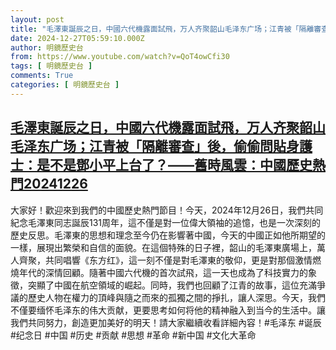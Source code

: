 ```yaml
---
layout: post
title: "毛澤東誕辰之日，中國六代機露面試飛，万人齐聚韶山毛泽东广场；江青被「隔離審查」後，偷偷問貼身護士：是不是鄧小平上台了？——舊時風雲：中國歷史熱門20241226"
date: 2024-12-27T05:59:10.000Z
author: 明鏡歷史台
from: https://www.youtube.com/watch?v=QoT4owCfi30
tags: [ 明鏡歷史台 ]
comments: True
categories: [ 明鏡歷史台 ]
---
```

<!--1735279150000-->
[毛澤東誕辰之日，中國六代機露面試飛，万人齐聚韶山毛泽东广场；江青被「隔離審查」後，偷偷問貼身護士：是不是鄧小平上台了？——舊時風雲：中國歷史熱門20241226](https://www.youtube.com/watch?v=QoT4owCfi30)
------

<div>
大家好！歡迎來到我們的中國歷史熱門節目！今天，2024年12月26日，我們共同紀念毛澤東同志誕辰131周年，這不僅是對一位偉大領袖的追憶，也是一次深刻的歷史反思。毛澤東的思想和理念至今仍在影響著中國，今天的中國正如他所期望的一樣，展現出繁榮和自信的面貌。在這個特殊的日子裡，韶山的毛澤東廣場上，萬人齊聚，共同唱響《东方红》，這一刻不僅是對毛澤東的敬仰，更是對那個激情燃燒年代的深情回顧。隨著中國六代機的首次試飛，這一天也成為了科技實力的象徵，突顯了中國在航空領域的崛起。同時，我們也回顧了江青的故事，這位充滿爭議的歷史人物在權力的頂峰與隨之而來的孤獨之間的掙扎，讓人深思。今天，我們不僅要缅怀毛泽东的伟大贡献，更要思考如何将他的精神融入到当今的生活中。讓我們共同努力，創造更加美好的明天！請大家繼續收看詳細內容！#毛泽东 #诞辰 #纪念日 #中国 #历史 #贡献 #思想 #革命 #新中国 #文化大革命
</div>
